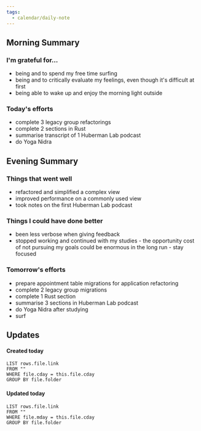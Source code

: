 ```yaml
---
tags:
  - calendar/daily-note
---
```


## Morning Summary

### I'm grateful for...

- being and to spend my free time surfing
- being and to critically evaluate my feelings, even though it's difficult at first
- being able to wake up and enjoy the morning light outside

### Today's efforts

- complete 3 legacy group refactorings
- complete 2 sections in Rust
- summarise transcript of 1 Huberman Lab podcast
- do Yoga Nidra

## Evening Summary

### Things that went well

- refactored and simplified a complex view
- improved performance on a commonly used view
- took notes on the first Huberman Lab podcast

### Things I could have done better

- been less verbose when giving feedback
- stopped working and continued with my studies - the opportunity cost of not pursuing my goals could be enormous in the long run - stay focused

### Tomorrow's efforts

- prepare appointment table migrations for application refactoring
- complete 2 legacy group migrations
- complete 1 Rust section
- summarise 3 sections in Huberman Lab podcast
- do Yoga Nidra after studying
- surf

## Updates

#### Created today

```dataview
LIST rows.file.link
FROM ""
WHERE file.cday = this.file.cday
GROUP BY file.folder
```

#### Updated today

```dataview
LIST rows.file.link
FROM ""
WHERE file.mday = this.file.cday
GROUP BY file.folder
```
